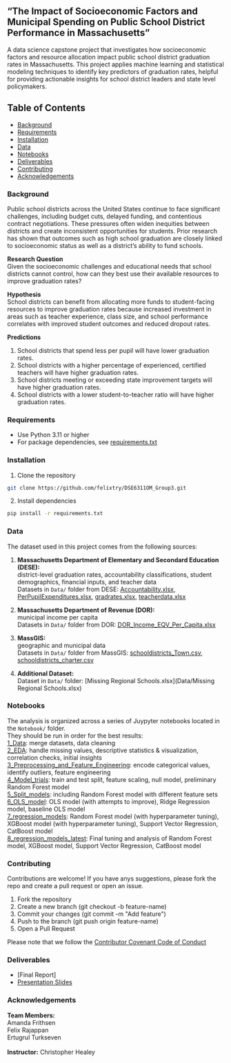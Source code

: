 ## “The Impact of Socioeconomic Factors and Municipal Spending on Public School District Performance in Massachusetts”

A data science capstone project that investigates how socioeconomic factors and resource allocation impact public school district graduation rates in Massachusetts.  This project applies machine learning and statistical modeling techniques to identify key predictors of graduation rates, helpful for providing actionable insights for school district leaders and state level policymakers.


## Table of Contents
- [Background](#background)
- [Requirements](#requirements)
- [Installation](#installation)
- [Data](#data)
- [Notebooks](#notebooks)
- [Deliverables](#deliverables)
- [Contributing](#contributing)
- [Acknowledgements](#acknowledgements)        


### Background
Public school districts across the United States continue to face significant challenges, including budget cuts, delayed funding, and contentious contract negotiations.  These pressures often widen inequities between districts and create inconsistent opportunities for students.  Prior research has shown that outcomes such as high school graduation are closely linked to socioeconomic status as well as a district’s ability to fund schools.

**Research Question** <br>
Given the socioeconomic challenges and educational needs that school districts cannot control, how can they best use their available resources to improve graduation rates?

**Hypothesis** <br>
School districts can benefit from allocating more funds to student-facing resources to improve graduation rates because increased investment in areas such as teacher experience, class size, and school performance correlates with improved student outcomes and reduced dropout rates.

**Predictions** <br>
1) School districts that spend less per pupil will have lower graduation rates.
2) School districts with a higher percentage of experienced, certified teachers will have higher graduation rates.
3) School districts meeting or exceeding state improvement targets will have higher graduation rates.
4) School districts with a lower student-to-teacher ratio will have higher graduation rates.

### Requirements
- Use Python 3.11 or higher
- For package dependencies, see [requirements.txt](requirements.txt)

### Installation
1) Clone the repository
```bash
git clone https://github.com/felixtry/DSE6311OM_Group3.git
```
2) Install dependencies
```bash
pip install -r requirements.txt
```

### Data
The dataset used in this project comes from the following sources:
1. **Massachusetts Department of Elementary and Secondard Education (DESE):**  
district-level graduation rates, accountability classifications, student demographics, financial inputs, and teacher data  
Datasets in `Data/` folder from DESE: [Accountability.xlsx](Data/Accountability.xlsx), [PerPupilExpenditures.xlsx](Data/PerPupilExpenditures.xlsx), [gradrates.xlsx](Data/gradrates.xlsx), [teacherdata.xlsx](Data/teacherdata.xlsx)
    
2. **Massachusetts Department of Revenue (DOR):**  
municipal income per capita  
Datasets in `Data/` folder from DOR: [DOR_Income_EQV_Per_Capita.xlsx](Data/DOR_Income_EQV_Per_Capita.xlsx)  
  
3. **MassGIS:**  
geographic and municipal data  
Datasets in `Data/` folder from MassGIS: [schooldistricts_Town.csv](Data/schooldistricts_Town.csv), [schooldistricts_charter.csv](Data/schooldistricts_charter.csv)
  
4. **Additional Dataset:**  
Dataset in `Data/` folder: [Missing Regional Schools.xlsx](Data/Missing Regional Schools.xlsx)
   


### Notebooks
The analysis is organized across a series of Juypyter notebooks located in the `Notebook/` folder.  
They should be run in order for the best results:  
[1_Data](Notebook/1_Data.ipynb): merge datasets, data cleaning  
[2_EDA](Notebook/2_EDA.ipynb): handle missing values, descriptive statistics & visualization, correlation checks, initial insights  
[3_Preprocessing_and_Feature_Engineering](Notebook/3_Preprocessing_and_Feature_Engineering.ipynb): encode categorical values, identify outliers, feature engineering  
[4_Model_trials](Notebook/4_Model_trials.ipynb): train and test split, feature scaling, null model, preliminary Random Forest model  
[5_Split_models](Notebook/5_Split_models.ipynb): including Random Forest model with different feature sets  
[6_OLS_model](Notebook/6_OLS_model.ipynb): OLS model (with attempts to improve), Ridge Regression model, baseline OLS model  
[7_regression_models](Notebook/7_regression_models.ipynb): Random Forest model (with hyperparameter tuning), XGBoost model (with hyperparameter tuning), Support Vector Regression, CatBoost model  
[8_regression_models_latest](Notebook/8_regression_models_latest.ipynb): Final tuning and analysis of Random Forest model,  XGBoost model, Support Vector Regression, CatBoost model


### Contributing
Contributions are welcome!
If you have anys suggestions, please fork the repo and create a pull request or open an issue. <br>

1) Fork the repository
2) Create a new branch (git checkout -b feature-name)
3) Commit your changes (git commit -m "Add feature")
4) Push to the branch (git push origin feature-name)
5) Open a Pull Request  
  
Please note that we follow the [Contributor Covenant Code of Conduct](http://contributor-covenant.org/version/1/3/0/)

### Deliverables
- [Final Report]
- [Presentation Slides](https://drive.google.com/file/d/1SIjCxUSnnImaJNqD9ohsQCvLM_JT34Uq/view?usp=drive_link)

### Acknowledgements
**Team Members:** <br>
              Amanda Frithsen <br>
              Felix Rajappan <br>
              Ertugrul Turkseven <br>
              <br>
**Instructor:** Christopher Healey
